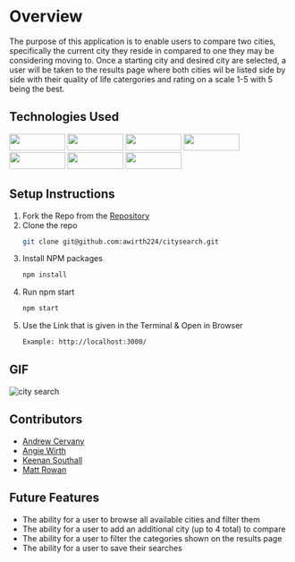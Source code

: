 # Overview
The purpose of this application is to enable users to compare two cities, specifically the current city they reside in compared to one they may be considering moving to. Once a starting city and desired city are selected, a user will be taken to the results page where both cities wil be listed side by side with their quality of life catergories and rating on a scale 1-5 with 5 being the best.

## Technologies Used
<div>
  <img src="https://shields.io/badge/TypeScript-3178C6?logo=TypeScript&logoColor=FFF&style=flat-square" width="100" height="30"/>
  <img src="https://img.shields.io/badge/-react-333333?logo=react&style=for-the-badge" width="100" height="30"/>
  <img src="https://img.shields.io/badge/-react%20router-f44250?logo=react%20router&logoColor=white&style=for-the-badge" width="100" height="30"/>
  <img src="https://img.shields.io/badge/-cypress-007780?logo=cypress&logoColor=white&style=for-the-badge" width="100" height="30"/>
  <img src="https://img.shields.io/badge/-CSS3-315780?logo=css3&style=for-the-badge" width="100" height="30"/>
  <img src="https://img.shields.io/badge/-npm-c12127?logo=npm&logoColor=white&style=for-the-badge" width="100"  height="30"/>
  <img src="https://img.shields.io/badge/JavaScript-323330?style=for-the-badge&logo=javascript&logoColor=F7DF1E" width="100" height="30" />
</div>

## Setup Instructions
1. Fork the Repo from the [Repository](https://github.com/awirth224/citysearch)
2. Clone the repo
   ```sh
   git clone git@github.com:awirth224/citysearch.git
   ```
3. Install NPM packages
   ```sh
   npm install
   ```
4. Run npm start
   ```sh
   npm start
   ```
5. Use the Link that is given in the Terminal & Open in Browser
   ```sh
   Example: http://localhost:3000/
   ```
   
## GIF
![city search](https://user-images.githubusercontent.com/110955503/221709782-410bec18-7a3c-44c3-9011-dc6ecf483471.gif)

## Contributors
* [Andrew Cervany](https://github.com/AndrewCerveny)
* [Angie Wirth](https://github.com/awirth224)
* [Keenan Southall](https://github.com/keenans1)
* [Matt Rowan](https://github.com/Rowan121)

## Future Features

- The ability for a user to browse all available cities and filter them 
- The ability for a user to add an additional city (up to 4 total) to compare
- The ability for a user to filter the categories shown on the results page
- The ability for a user to save their searches
